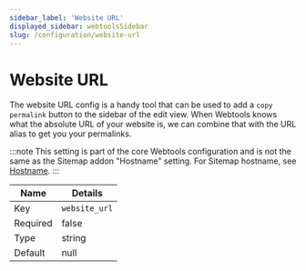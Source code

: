 ```yaml
---
sidebar_label: 'Website URL'
displayed_sidebar: webtoolsSidebar
slug: /configuration/website-url
---
```


# Website URL

The website URL config is a handy tool that can be used to add a `copy permalink` button to the sidebar of the edit view. When Webtools knows what the absolute URL of your website is, we can combine that with the URL alias to get you your permalinks.

:::note
This setting is part of the core Webtools configuration and is not the same as the Sitemap addon "Hostname" setting. For Sitemap hostname, see [Hostname](/webtools/addons/sitemap/settings/hostname).
:::

| Name | Details |
| ---- | ------- |
| Key | `website_url` |
| Required | false |
| Type | string |
| Default | null |
